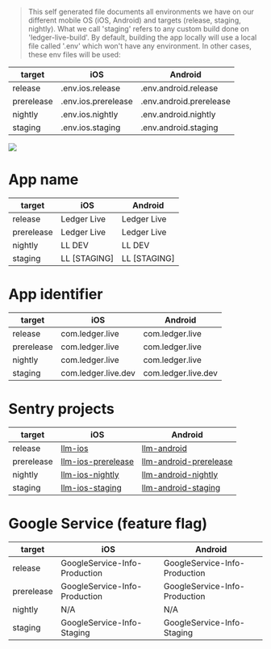<!-- this file is generated by mobile-env-md.test.ts -->
> This self generated file documents all environments we have on our different mobile OS (iOS, Android) and targets (release, staging, nightly). What we call 'staging' refers to any custom build done on 'ledger-live-build'.
By default, building the app locally will use a local file called '.env' which won't have any environment.
In other cases, these env files will be used:

| target | iOS | Android |
|--|--|--|
|release|.env.ios.release|.env.android.release|
|prerelease|.env.ios.prerelease|.env.android.prerelease|
|nightly|.env.ios.nightly|.env.android.nightly|
|staging|.env.ios.staging|.env.android.staging|


![](https://user-images.githubusercontent.com/211411/189141826-8b65b7cb-fc7f-47e5-854c-25995cfcb225.png)
# App name
| target | iOS | Android |
|--|--|--|
|release|Ledger Live|Ledger Live|
|prerelease|Ledger Live|Ledger Live|
|nightly|LL DEV|LL DEV|
|staging|LL [STAGING]|LL [STAGING]|
# App identifier
| target | iOS | Android |
|--|--|--|
|release|com.ledger.live|com.ledger.live|
|prerelease|com.ledger.live|com.ledger.live|
|nightly|com.ledger.live|com.ledger.live|
|staging|com.ledger.live.dev|com.ledger.live.dev|
# Sentry projects
| target | iOS | Android |
|--|--|--|
|release|[llm-ios](https://sentry.io/organizations/ledger/projects/llm-ios)|[llm-android](https://sentry.io/organizations/ledger/projects/llm-android)|
|prerelease|[llm-ios-prerelease](https://sentry.io/organizations/ledger/projects/llm-ios-prerelease)|[llm-android-prerelease](https://sentry.io/organizations/ledger/projects/llm-android-prerelease)|
|nightly|[llm-ios-nightly](https://sentry.io/organizations/ledger/projects/llm-ios-nightly)|[llm-android-nightly](https://sentry.io/organizations/ledger/projects/llm-android-nightly)|
|staging|[llm-ios-staging](https://sentry.io/organizations/ledger/projects/llm-ios-staging)|[llm-android-staging](https://sentry.io/organizations/ledger/projects/llm-android-staging)|
# Google Service (feature flag)
| target | iOS | Android |
|--|--|--|
|release|GoogleService-Info-Production|GoogleService-Info-Production|
|prerelease|GoogleService-Info-Production|GoogleService-Info-Production|
|nightly|N/A|N/A|
|staging|GoogleService-Info-Staging|GoogleService-Info-Staging|
